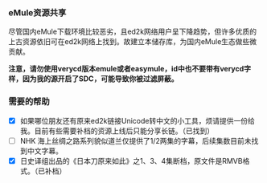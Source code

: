 ### eMule资源共享
尽管国内eMule下载环境比较恶劣，且ed2k网络用户呈下降趋势，但许多优质的上古资源依旧可在ed2k网络上找到。故建立本储存库，为国内eMule生态做些微贡献。

**注意，请勿使用verycd版本emule或者easymule，id中也不要带有verycd字样，因为我的源开启了SDC，可能导致你被过滤屏蔽。**

### 需要的帮助
- [x] 如果哪位朋友还有原来ed2k链接Unicode转中文的小工具，烦请提供一份给我。目前有些需要补档的资源上线后只能分享长链。（已找到）
- [ ] NHK 海上丝绸之路系列貌似道兰仅提供了1/2两集的字幕，后续集数目前未找到中文字幕。  
- [x] 日史译组出品的《日本刀原来如此》之1、3、4集断档，原文件是RMVB格式。（已补档）
